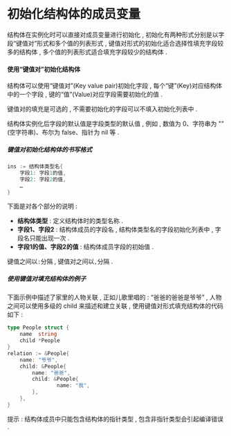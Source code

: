 # 初始化结构体的成员变量

结构体在实例化时可以直接对成员变量进行初始化 , 初始化有两种形式分别是以字段“键值对”形式和多个值的列表形式 , 键值对形式的初始化适合选择性填充字段较多的结构体 , 多个值的列表形式适合填充字段较少的结构体 .

#### 使用“键值对”初始化结构体

结构体可以使用“键值对”\(Key value pair\)初始化字段 , 每个“键”\(Key\)对应结构体中的一个字段 , 键的“值”\(Value\)对应字段需要初始化的值 .

键值对的填充是可选的 , 不需要初始化的字段可以不填入初始化列表中 .

结构体实例化后字段的默认值是字段类型的默认值 , 例如 , 数值为 0、字符串为 ""\(空字符串\)、布尔为 false、指针为 nil 等 .

##### 键值对初始化结构体的书写格式

```go
ins := 结构体类型名{
    字段1: 字段1的值,
    字段2: 字段2的值,
    …
}
```

下面是对各个部分的说明 :

* **结构体类型** : 定义结构体时的类型名称 . 
* **字段1、字段2** : 结构体成员的字段名 , 结构体类型名的字段初始化列表中 , 字段名只能出现一次 . 
* **字段1的值、字段2的值** : 结构体成员字段的初始值 . 

键值之间以`:`分隔 , 键值对之间以`,`分隔 .

##### 使用键值对填充结构体的例子

下面示例中描述了家里的人物关联 , 正如儿歌里唱的 : “爸爸的爸爸是爷爷” , 人物之间可以使用多级的 child 来描述和建立关联 , 使用键值对形式填充结构体的代码如下 :

```go
type People struct {
    name  string
    child *People
}
relation := &People{
    name: "爷爷",
    child: &People{
        name: "爸爸",
        child: &People{
                name: "我",
        },
    },
}
```

提示 : 结构体成员中只能包含结构体的指针类型 , 包含非指针类型会引起编译错误 . 



